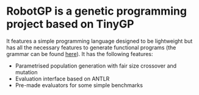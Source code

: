 # RobotGP is a genetic programming project based on TinyGP
It features a simple programming language designed to be lightweight but has all the necessary features to generate functional programs (the grammar can be found [here](/src/Language)).
It has the following features:
- Parametrised population generation with fair size crossover and mutation
- Evaluation interface based on ANTLR
- Pre-made evaluators for some simple benchmarks
